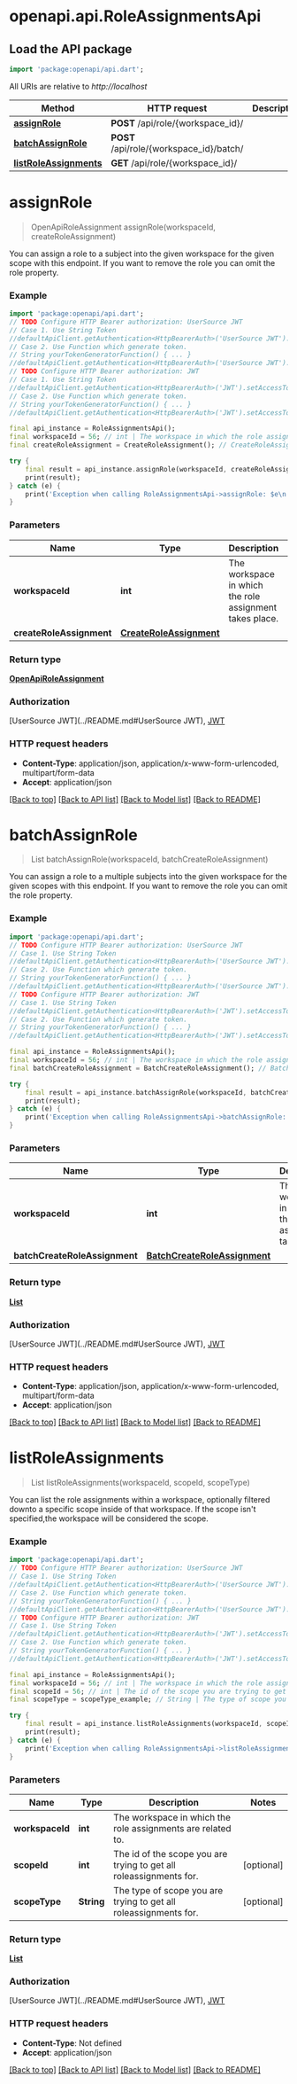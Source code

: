 # openapi.api.RoleAssignmentsApi

## Load the API package
```dart
import 'package:openapi/api.dart';
```

All URIs are relative to *http://localhost*

Method | HTTP request | Description
------------- | ------------- | -------------
[**assignRole**](RoleAssignmentsApi.md#assignrole) | **POST** /api/role/{workspace_id}/ | 
[**batchAssignRole**](RoleAssignmentsApi.md#batchassignrole) | **POST** /api/role/{workspace_id}/batch/ | 
[**listRoleAssignments**](RoleAssignmentsApi.md#listroleassignments) | **GET** /api/role/{workspace_id}/ | 


# **assignRole**
> OpenApiRoleAssignment assignRole(workspaceId, createRoleAssignment)



You can assign a role to a subject into the given workspace for the given scope with this endpoint. If you want to remove the role you can omit the role property.

### Example
```dart
import 'package:openapi/api.dart';
// TODO Configure HTTP Bearer authorization: UserSource JWT
// Case 1. Use String Token
//defaultApiClient.getAuthentication<HttpBearerAuth>('UserSource JWT').setAccessToken('YOUR_ACCESS_TOKEN');
// Case 2. Use Function which generate token.
// String yourTokenGeneratorFunction() { ... }
//defaultApiClient.getAuthentication<HttpBearerAuth>('UserSource JWT').setAccessToken(yourTokenGeneratorFunction);
// TODO Configure HTTP Bearer authorization: JWT
// Case 1. Use String Token
//defaultApiClient.getAuthentication<HttpBearerAuth>('JWT').setAccessToken('YOUR_ACCESS_TOKEN');
// Case 2. Use Function which generate token.
// String yourTokenGeneratorFunction() { ... }
//defaultApiClient.getAuthentication<HttpBearerAuth>('JWT').setAccessToken(yourTokenGeneratorFunction);

final api_instance = RoleAssignmentsApi();
final workspaceId = 56; // int | The workspace in which the role assignment takes place.
final createRoleAssignment = CreateRoleAssignment(); // CreateRoleAssignment | 

try {
    final result = api_instance.assignRole(workspaceId, createRoleAssignment);
    print(result);
} catch (e) {
    print('Exception when calling RoleAssignmentsApi->assignRole: $e\n');
}
```

### Parameters

Name | Type | Description  | Notes
------------- | ------------- | ------------- | -------------
 **workspaceId** | **int**| The workspace in which the role assignment takes place. | 
 **createRoleAssignment** | [**CreateRoleAssignment**](CreateRoleAssignment.md)|  | 

### Return type

[**OpenApiRoleAssignment**](OpenApiRoleAssignment.md)

### Authorization

[UserSource JWT](../README.md#UserSource JWT), [JWT](../README.md#JWT)

### HTTP request headers

 - **Content-Type**: application/json, application/x-www-form-urlencoded, multipart/form-data
 - **Accept**: application/json

[[Back to top]](#) [[Back to API list]](../README.md#documentation-for-api-endpoints) [[Back to Model list]](../README.md#documentation-for-models) [[Back to README]](../README.md)

# **batchAssignRole**
> List<OpenApiRoleAssignment> batchAssignRole(workspaceId, batchCreateRoleAssignment)



You can assign a role to a multiple subjects into the given workspace for the given scopes with this endpoint. If you want to remove the role you can omit the role property.

### Example
```dart
import 'package:openapi/api.dart';
// TODO Configure HTTP Bearer authorization: UserSource JWT
// Case 1. Use String Token
//defaultApiClient.getAuthentication<HttpBearerAuth>('UserSource JWT').setAccessToken('YOUR_ACCESS_TOKEN');
// Case 2. Use Function which generate token.
// String yourTokenGeneratorFunction() { ... }
//defaultApiClient.getAuthentication<HttpBearerAuth>('UserSource JWT').setAccessToken(yourTokenGeneratorFunction);
// TODO Configure HTTP Bearer authorization: JWT
// Case 1. Use String Token
//defaultApiClient.getAuthentication<HttpBearerAuth>('JWT').setAccessToken('YOUR_ACCESS_TOKEN');
// Case 2. Use Function which generate token.
// String yourTokenGeneratorFunction() { ... }
//defaultApiClient.getAuthentication<HttpBearerAuth>('JWT').setAccessToken(yourTokenGeneratorFunction);

final api_instance = RoleAssignmentsApi();
final workspaceId = 56; // int | The workspace in which the role assignment takes place.
final batchCreateRoleAssignment = BatchCreateRoleAssignment(); // BatchCreateRoleAssignment | 

try {
    final result = api_instance.batchAssignRole(workspaceId, batchCreateRoleAssignment);
    print(result);
} catch (e) {
    print('Exception when calling RoleAssignmentsApi->batchAssignRole: $e\n');
}
```

### Parameters

Name | Type | Description  | Notes
------------- | ------------- | ------------- | -------------
 **workspaceId** | **int**| The workspace in which the role assignment takes place. | 
 **batchCreateRoleAssignment** | [**BatchCreateRoleAssignment**](BatchCreateRoleAssignment.md)|  | 

### Return type

[**List<OpenApiRoleAssignment>**](OpenApiRoleAssignment.md)

### Authorization

[UserSource JWT](../README.md#UserSource JWT), [JWT](../README.md#JWT)

### HTTP request headers

 - **Content-Type**: application/json, application/x-www-form-urlencoded, multipart/form-data
 - **Accept**: application/json

[[Back to top]](#) [[Back to API list]](../README.md#documentation-for-api-endpoints) [[Back to Model list]](../README.md#documentation-for-models) [[Back to README]](../README.md)

# **listRoleAssignments**
> List<OpenApiRoleAssignment> listRoleAssignments(workspaceId, scopeId, scopeType)



You can list the role assignments within a workspace, optionally filtered downto a specific scope inside of that workspace. If the scope isn't specified,the workspace will be considered the scope.

### Example
```dart
import 'package:openapi/api.dart';
// TODO Configure HTTP Bearer authorization: UserSource JWT
// Case 1. Use String Token
//defaultApiClient.getAuthentication<HttpBearerAuth>('UserSource JWT').setAccessToken('YOUR_ACCESS_TOKEN');
// Case 2. Use Function which generate token.
// String yourTokenGeneratorFunction() { ... }
//defaultApiClient.getAuthentication<HttpBearerAuth>('UserSource JWT').setAccessToken(yourTokenGeneratorFunction);
// TODO Configure HTTP Bearer authorization: JWT
// Case 1. Use String Token
//defaultApiClient.getAuthentication<HttpBearerAuth>('JWT').setAccessToken('YOUR_ACCESS_TOKEN');
// Case 2. Use Function which generate token.
// String yourTokenGeneratorFunction() { ... }
//defaultApiClient.getAuthentication<HttpBearerAuth>('JWT').setAccessToken(yourTokenGeneratorFunction);

final api_instance = RoleAssignmentsApi();
final workspaceId = 56; // int | The workspace in which the role assignments are related to.
final scopeId = 56; // int | The id of the scope you are trying to get all roleassignments for.
final scopeType = scopeType_example; // String | The type of scope you are trying to get all roleassignments for.

try {
    final result = api_instance.listRoleAssignments(workspaceId, scopeId, scopeType);
    print(result);
} catch (e) {
    print('Exception when calling RoleAssignmentsApi->listRoleAssignments: $e\n');
}
```

### Parameters

Name | Type | Description  | Notes
------------- | ------------- | ------------- | -------------
 **workspaceId** | **int**| The workspace in which the role assignments are related to. | 
 **scopeId** | **int**| The id of the scope you are trying to get all roleassignments for. | [optional] 
 **scopeType** | **String**| The type of scope you are trying to get all roleassignments for. | [optional] 

### Return type

[**List<OpenApiRoleAssignment>**](OpenApiRoleAssignment.md)

### Authorization

[UserSource JWT](../README.md#UserSource JWT), [JWT](../README.md#JWT)

### HTTP request headers

 - **Content-Type**: Not defined
 - **Accept**: application/json

[[Back to top]](#) [[Back to API list]](../README.md#documentation-for-api-endpoints) [[Back to Model list]](../README.md#documentation-for-models) [[Back to README]](../README.md)

